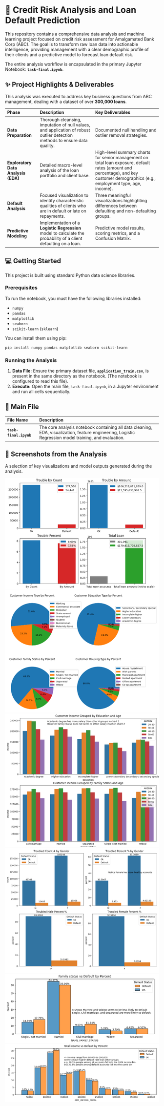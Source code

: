 # 🏦 Credit Risk Analysis and Loan Default Prediction

This repository contains a comprehensive data analysis and machine learning project focused on credit risk assessment for Amalgamated Bank Corp (ABC). The goal is to transform raw loan data into actionable intelligence, providing management with a clear demographic profile of their clients and a predictive model to forecast loan default risk.

The entire analysis workflow is encapsulated in the primary Jupyter Notebook: **`task-final.ipynb`**.

## ✨ Project Highlights & Deliverables

This analysis was executed to address key business questions from ABC management, dealing with a dataset of over **300,000 loans**.

| Phase | Description | Key Deliverables |
| :--- | :--- | :--- |
| **Data Preparation** | Thorough cleansing, imputation of null values, and application of robust outlier detection methods to ensure data quality. | Documented null handling and outlier removal strategies. |
| **Exploratory Data Analysis (EDA)** | Detailed macro-level analysis of the loan portfolio and client base. | High-level summary charts for senior management on total loan exposure, default rates (amount and percentage), and key customer demographics (e.g., employment type, age, income). |
| **Default Analysis** | Focused visualization to identify characteristic qualities of clients who are in default or late on repayments. | Three meaningful visualizations highlighting differences between defaulting and non-defaulting groups. |
| **Predictive Modeling** | Implementation of a **Logistic Regression** model to calculate the probability of a client defaulting on a loan. | Predictive model results, scoring metrics, and a Confusion Matrix. |

## 💻 Getting Started

This project is built using standard Python data science libraries.

### Prerequisites

To run the notebook, you must have the following libraries installed:

  * `numpy`
  * `pandas`
  * `matplotlib`
  * `seaborn`
  * `scikit-learn` (`sklearn`)

You can install them using pip:

```bash
pip install numpy pandas matplotlib seaborn scikit-learn
```

### Running the Analysis

1.  **Data File:** Ensure the primary dataset file, **`application_train.csv`**, is present in the same directory as the notebook. (The notebook is configured to read this file).
2.  **Execute:** Open the main file, `task-final.ipynb`, in a Jupyter environment and run all cells sequentially.

## 📌 Main File

| File Name | Description |
| :--- | :--- |
| **`task-final.ipynb`** | The core analysis notebook containing all data cleaning, EDA, visualization, feature engineering, Logistic Regression model training, and evaluation. |

## 📸 Screenshots from the Analysis

A selection of key visualizations and model outputs generated during the analysis.

![screenshot1](screenshot1.png)
![screenshot2](screenshot2.png)
![screenshot3](screenshot3.png)
![screenshot4](screenshot4.png)
![screenshot5](screenshot5.png)
![screenshot6](screenshot6.png)
